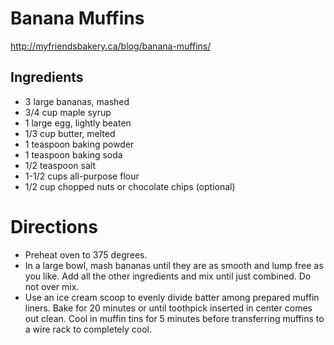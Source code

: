 # Banana Muffins
http://myfriendsbakery.ca/blog/banana-muffins/

## Ingredients
* 3 large bananas, mashed
* 3/4 cup maple syrup
* 1 large egg, lightly beaten
* 1/3 cup butter, melted
* 1 teaspoon baking powder
* 1 teaspoon baking soda
* 1/2 teaspoon salt
* 1-1/2 cups all-purpose flour
* 1/2 cup chopped nuts or chocolate chips (optional)


# Directions
* Preheat oven to 375 degrees.
* In a large bowl, mash bananas until they are as smooth and lump free as you like.  Add all the other ingredients and mix until just combined.  Do not over mix.
* Use an ice cream scoop to evenly divide batter among prepared muffin liners. Bake for 20 minutes or until toothpick inserted in center comes out clean.  Cool in muffin tins for 5 minutes before transferring muffins to a wire rack to completely cool.
